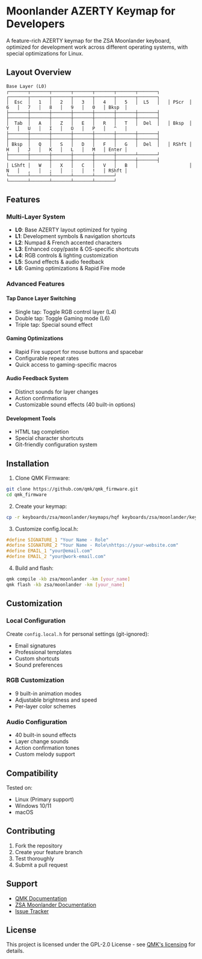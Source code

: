 # Moonlander AZERTY Keymap for Developers

A feature-rich AZERTY keymap for the ZSA Moonlander keyboard, optimized for
development work across different operating systems, with special
optimizations for Linux.

## Layout Overview

```
Base Layer (L0)
┌───────┬───────┬───────┬───────┬───────┬───────┬───────┐   ┌───────┬───────┬───────┬───────┬───────┬───────┬───────┐
│  Esc  │   1   │   2   │   3   │   4   │   5   │  L5   │   │ PScr  │   6   │   7   │   8   │   9   │   0   │ Bksp  │
├───────┼───────┼───────┼───────┼───────┼───────┼───────┤   ├───────┼───────┼───────┼───────┼───────┼───────┼───────┤
│  Tab  │   A   │   Z   │   E   │   R   │   T   │  Del  │   │ Bksp  │   Y   │   U   │   I   │   O   │   P   │   ^   │
├───────┼───────┼───────┼───────┼───────┼───────┼───────┤   ├───────┼───────┼───────┼───────┼───────┼───────┼───────┤
│ Bksp  │   Q   │   S   │   D   │   F   │   G   │  Del  │   │ RShft │   H   │   J   │   K   │   L   │   M   │ Enter │
├───────┼───────┼───────┼───────┼───────┼───────┴───────┘   └───────┴───────┼───────┼───────┼───────┼───────┼───────┤
│ LShft │   W   │   X   │   C   │   V   │   B   │                   │   N   │   ,   │   ;   │   :   │   !   │ RShft │
└───────┴───────┴───────┴───────┴───────┘                                   └───────┴───────┴───────┴───────┴───────┘
```

## Features

### Multi-Layer System
- **L0**: Base AZERTY layout optimized for typing
- **L1**: Development symbols & navigation shortcuts
- **L2**: Numpad & French accented characters
- **L3**: Enhanced copy/paste & OS-specific shortcuts
- **L4**: RGB controls & lighting customization
- **L5**: Sound effects & audio feedback
- **L6**: Gaming optimizations & Rapid Fire mode

### Advanced Features

#### Tap Dance Layer Switching
- Single tap: Toggle RGB control layer (L4)
- Double tap: Toggle Gaming mode (L6)
- Triple tap: Special sound effect

#### Gaming Optimizations
- Rapid Fire support for mouse buttons and spacebar
- Configurable repeat rates
- Quick access to gaming-specific macros

#### Audio Feedback System
- Distinct sounds for layer changes
- Action confirmations
- Customizable sound effects (40 built-in options)

#### Development Tools
- HTML tag completion
- Special character shortcuts
- Git-friendly configuration system

## Installation

1. Clone QMK Firmware:
```bash
git clone https://github.com/qmk/qmk_firmware.git
cd qmk_firmware
```

2. Create your keymap:
```bash
cp -r keyboards/zsa/moonlander/keymaps/hqf keyboards/zsa/moonlander/keymaps/[your_name]
```

3. Customize config.local.h:
```c
#define SIGNATURE_1 "Your Name - Role"
#define SIGNATURE_2 "Your Name - Role\nhttps://your-website.com"
#define EMAIL_1 "your@email.com"
#define EMAIL_2 "your@work-email.com"
```

4. Build and flash:
```bash
qmk compile -kb zsa/moonlander -km [your_name]
qmk flash -kb zsa/moonlander -km [your_name]
```

## Customization

### Local Configuration
Create `config.local.h` for personal settings (git-ignored):
- Email signatures
- Professional templates
- Custom shortcuts
- Sound preferences

### RGB Customization
- 9 built-in animation modes
- Adjustable brightness and speed
- Per-layer color schemes

### Audio Configuration
- 40 built-in sound effects
- Layer change sounds
- Action confirmation tones
- Custom melody support

## Compatibility

Tested on:
- Linux (Primary support)
- Windows 10/11
- macOS

## Contributing

1. Fork the repository
2. Create your feature branch
3. Test thoroughly
4. Submit a pull request

## Support

- [QMK Documentation](https://docs.qmk.fm/)
- [ZSA Moonlander Documentation](https://www.zsa.io/moonlander/)
- [Issue Tracker](https://github.com/qmk/qmk_firmware/issues)

## License

This project is licensed under the GPL-2.0 License - see [QMK's licensing](https://qmk.fm/license/) for details.
